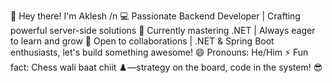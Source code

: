 🚀 Hey there! I'm Aklesh /n
💻 Passionate Backend Developer | Crafting powerful server-side solutions
🌱 Currently mastering .NET | Always eager to learn and grow
🤝 Open to collaborations | .NET & Spring Boot enthusiasts, let's build something awesome!
😄 Pronouns: He/Him
⚡ Fun fact: Chess wali baat chiit ♟️—strategy on the board, code in the system! 😎
